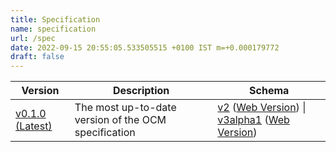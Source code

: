 ```yaml
---
title: Specification
name: specification
url: /spec
date: 2022-09-15 20:55:05.533505515 +0100 IST m=+0.000179772
draft: false
---
```


| Version  | Description                              | Schema |
| -------- | ---------------------------------------- | -------|
| [v0.1.0 (Latest)]( https://github.com/open-component-model/ocm-spec ) | The most up-to-date version of the OCM specification | [v2](/schemas/component-descriptor-v2) ([Web Version](schema-v2.html)) \| [v3alpha1](/schemas/component-descriptor-v3alpha1) ([Web Version](schema-v3alpha1.html))

